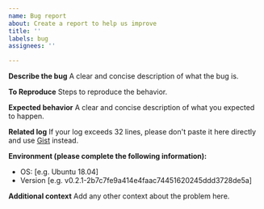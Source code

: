 ```yaml
---
name: Bug report
about: Create a report to help us improve
title: ''
labels: bug
assignees: ''

---
```


**Describe the bug**
A clear and concise description of what the bug is.


**To Reproduce**
Steps to reproduce the behavior.


**Expected behavior**
A clear and concise description of what you expected to happen.


**Related log**
If your log exceeds 32 lines, please don't paste it here directly and use [Gist](https://gist.github.com) instead.


**Environment (please complete the following information):**
 - OS: [e.g. Ubuntu 18.04]
 - Version [e.g. v0.2.1-2b7c7fe9a414e4faac74451620245ddd3728de5a]


**Additional context**
Add any other context about the problem here.
